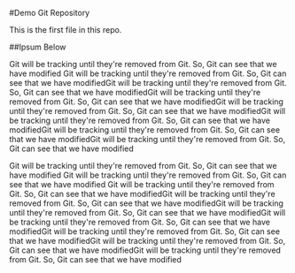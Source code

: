 #Demo Git Repository

This is the first file in this repo.

##Ipsum Below

Git will be tracking
until they're removed from Git. So, Git can see that we have modified
Git will be tracking
until they're removed from Git. So, Git can see that we have modifiedGit will be tracking
until they're removed from Git. So, Git can see that we have modifiedGit will be tracking
until they're removed from Git. So, Git can see that we have modifiedGit will be tracking
until they're removed from Git. So, Git can see that we have modifiedGit will be tracking
until they're removed from Git. So, Git can see that we have modifiedGit will be tracking
until they're removed from Git. So, Git can see that we have modifiedGit will be tracking
until they're removed from Git. So, Git can see that we have modified

Git will be tracking
until they're removed from Git. So, Git can see that we have modified
Git will be tracking
until they're removed from Git. So, Git can see that we have modified
Git will be tracking
until they're removed from Git. So, Git can see that we have modifiedGit will be tracking
until they're removed from Git. So, Git can see that we have modifiedGit will be tracking
until they're removed from Git. So, Git can see that we have modifiedGit will be tracking
until they're removed from Git. So, Git can see that we have modifiedGit will be tracking
until they're removed from Git. So, Git can see that we have modifiedGit will be tracking
until they're removed from Git. So, Git can see that we have modifiedGit will be tracking
until they're removed from Git. So, Git can see that we have modified


